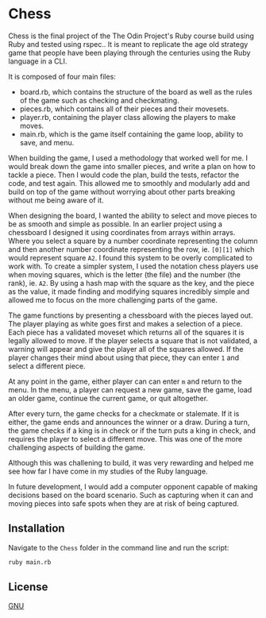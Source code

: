 # Chess

Chess is the final project of the The Odin Project's Ruby course build using Ruby and tested using rspec.. It is meant to replicate the age old strategy game that people have been playing through the centuries using the Ruby language in a CLI.

It is composed of four main files:

- board.rb, which contains the structure of the board as well as the rules of the game such as checking and checkmating.
- pieces.rb, which contains all of their pieces and their movesets.
- player.rb, containing the player class allowing the players to make moves.
- main.rb, which is the game itself containing the game loop, ability to save, and menu.

When building the game, I used a methodology that worked well for me. I would break down the game into smaller pieces,  and write a plan on how to tackle a piece. Then I would code the plan, build the tests, refactor the code, and test again. This allowed me to smoothly and modularly add and build on top of the game without worrying about other parts breaking without me being aware of it.

When designing the board, I wanted the ability to select and move pieces to be as smooth and simple as possible. In an earlier project using a chessboard I designed it using coordinates from arrays within arrays. Where you select a square by a number coordinate representing the column and then another number coordinate representing the row, ie. `[0][1]` which would represent square `A2`. I found this system to be overly complicated to work with. To create a simpler system, I used the notation chess players use when moving squares, which is the letter (the file) and the number (the rank), ie. `A2`. By using a hash map with the square as the key, and the piece as the value, it made finding and modifying squares incredibly simple and allowed me to focus on the more challenging parts of the game.

The game functions by presenting a chessboard with the pieces layed out. The player playing as white goes first and makes a selection of a piece. Each piece has a validated moveset which returns all of the squares it is legally allowed to move. If the player selects a square that is not validated, a warning will appear and give the player all of the squares allowed. If the player changes their mind about using that piece, they can enter `1` and select a different piece. 

At any point in the game, either player can can enter `m` and return to the menu. In the menu, a player can request a new game, save the game, load an older game, continue the current game, or quit altogether.

After every turn, the game checks for a checkmate or stalemate. If it is either, the game ends and announces the winner or a draw. During a turn, the game checks if a king is in check or if the turn puts a king in check, and requires the player to select a different move. This was one of the more challenging aspects of building the game.

Although this was challening to build, it was very rewarding and helped me see how far I have come in my studies of the Ruby language. 

In future development, I would add a computer opponent capable of making decisions based on the board scenario. Such as capturing when it can and moving pieces into safe spots when they are at risk of being captured.

## Installation

Navigate to the `Chess` folder in the command line and run the script:

```bash
ruby main.rb
```

## License

[GNU](https://choosealicense.com/licenses/gpl-3.0/)
